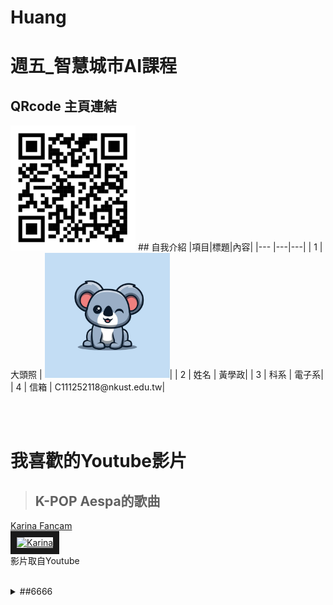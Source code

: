 # Huang
# 週五_智慧城市AI課程
## QRcode 主頁連結
<img src="CQh22G_qrcode (2).png" width="200" hieght="200">
## 自我介紹
|項目|標題|內容|
|--- |---|---|
| 1  | 大頭照 | <img src="123.jpg" width="200" hieght="200">|
| 2  | 姓名   | 黃學政|
| 3  | 科系   | 電子系|
| 4  | 信箱   | C111252118@nkust.edu.tw|

<br><br>
# 我喜歡的Youtube影片
>## K-POP Aespa的歌曲

<a href ="https://youtu.be/sXeYkw4VE24?si=sWyWu7uBfLYiuMzr" target="_blank">Karina Fancam</a><br>
<a href ="https://youtu.be/sXeYkw4VE24?si=sWyWu7uBfLYiuMzr" target="_blank"><img src="https://img.youtube.com/vi/sXeYkw4VE24/sddefault.jpg" alt="Karina" width="720" hieght="360" border="10" /></a>
<br>影片取自Youtube

<br>
<details>
<summary>
##6666
</summary>
  1
  2
  3
</details>
